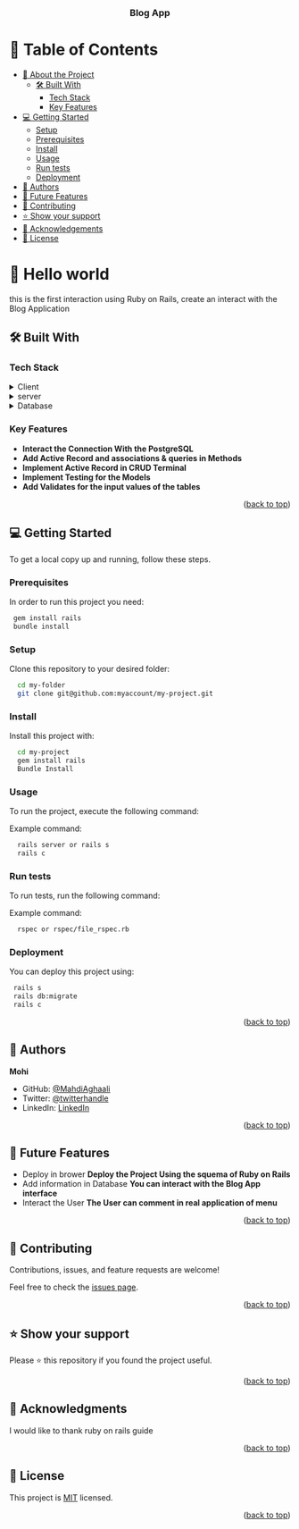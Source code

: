 <a name="readme-top"></a>

<div align="center">

  <br/>

  <h3><b>Blog App</b></h3>

</div>


# 📗 Table of Contents

- [📖 About the Project](#about-project)
  - [🛠 Built With](#built-with)
    - [Tech Stack](#tech-stack)
    - [Key Features](#key-features)
- [💻 Getting Started](#getting-started)
  - [Setup](#setup)
  - [Prerequisites](#prerequisites)
  - [Install](#install)
  - [Usage](#usage)
  - [Run tests](#run-tests)
  - [Deployment](#triangular_flag_on_post-deployment)
- [👥 Authors](#authors)
- [🔭 Future Features](#future-features)
- [🤝 Contributing](#contributing)
- [⭐️ Show your support](#support)
- [🙏 Acknowledgements](#acknowledgements)
- [📝 License](#license)


# 📖 Hello world<a name="about-project"></a>

this is the first interaction using Ruby on Rails, create an interact with the Blog Application

## 🛠 Built With <a name="built-with"></a>

### Tech Stack <a name="tech-stack"></a>


<details>
  <summary>Client</summary>
  <ul>
    <li><a href="https://www.ruby-lang.org/en/">Ruby</a></li>
  </ul>
</details>

<details>
<summary>server</summary>
  <ul>
    <li><a href="https://rubyonrails.org/">Ruby on Rails</a></li>
  </ul>
</details>

<details>
<summary>Database</summary>
  <ul>
    <li><a href="https://www.postgresql.org/">PostgreSQL</a></li>
  </ul>
</details>

### Key Features <a name="key-features"></a>

- **Interact the Connection With the PostgreSQL**
- **Add Active Record and associations & queries in Methods**
- **Implement Active Record in CRUD Terminal**
- **Implement Testing for the Models**
- **Add Validates for the input values of the tables**

<p align="right">(<a href="#readme-top">back to top</a>)</p>

## 💻 Getting Started <a name="getting-started"></a>

To get a local copy up and running, follow these steps.

### Prerequisites

In order to run this project you need:


```sh
 gem install rails
 bundle install
```


### Setup

Clone this repository to your desired folder:


```sh
  cd my-folder
  git clone git@github.com:myaccount/my-project.git
```


### Install

Install this project with:

```sh
  cd my-project
  gem install rails
  Bundle Install
```


### Usage

To run the project, execute the following command:


Example command:

```sh
  rails server or rails s
  rails c
```


### Run tests

To run tests, run the following command:


Example command:

```sh
  rspec or rspec/file_rspec.rb
```


### Deployment

You can deploy this project using:

```sh
 rails s
 rails db:migrate
 rails c
```

<p align="right">(<a href="#readme-top">back to top</a>)</p>


## 👥 Authors <a name="authors"></a>


**Mohi**

- GitHub: [@MahdiAghaali](https://github.com/MahdiAghaali)
- Twitter: [@twitterhandle](https://twitter.com/)
- LinkedIn: [LinkedIn](https://www.linkedin.com/in/mahdi-aghaali/)

<p align="right">(<a href="#readme-top">back to top</a>)</p>


## 🔭 Future Features <a name="future-features"></a>


- Deploy in brower **Deploy the Project Using the squema of Ruby on Rails**
- Add information in Database **You can interact with the Blog App interface**
- Interact the User **The User can comment in real application of menu**

<p align="right">(<a href="#readme-top">back to top</a>)</p>

## 🤝 Contributing <a name="contributing"></a>

Contributions, issues, and feature requests are welcome!

Feel free to check the [issues page](https://github.com/MahdiAghaali/blog-app/issues).

<p align="right">(<a href="#readme-top">back to top</a>)</p>


## ⭐️ Show your support <a name="support"></a>


Please ⭐️ this repository if you found the project useful.

<p align="right">(<a href="#readme-top">back to top</a>)</p>


## 🙏 Acknowledgments <a name="acknowledgements"></a>


I would like to thank ruby on rails guide

<p align="right">(<a href="#readme-top">back to top</a>)</p>

<!-- LICENSE -->

## 📝 License <a name="license"></a>

This project is [MIT](https://github.com/MahdiAghaali/blog-app/blob/dev/LICENSE) licensed.


<p align="right">(<a href="#readme-top">back to top</a>)</p>
